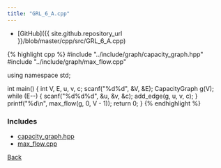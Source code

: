 ```yaml
---
title: "GRL_6_A.cpp"
---
```


- [GitHub]({{ site.github.repository_url }}/blob/master/cpp/src/GRL_6_A.cpp)

{% highlight cpp %}
#include "../include/graph/capacity_graph.hpp"
#include "../include/graph/max_flow.cpp"

using namespace std;

int main() {
  int V, E, u, v, c;
  scanf("%d%d", &V, &E);
  CapacityGraph<int> g(V);
  while (E--) {
    scanf("%d%d%d", &u, &v, &c);
    add_edge(g, u, v, c);
  }
  printf("%d\n", max_flow(g, 0, V - 1));
  return 0;
}
{% endhighlight %}

### Includes

- [capacity_graph.hpp](../include/graph/capacity_graph)
- [max_flow.cpp](../include/graph/max_flow)

[Back](..)
